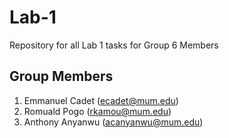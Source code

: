 # Lab-1
Repository for all Lab 1 tasks for Group 6 Members


## Group Members

1. Emmanuel Cadet (ecadet@mum.edu)
2. Romuald Pogo (rkamou@mum.edu)
3. Anthony Anyanwu (acanyanwu@mum.edu)
